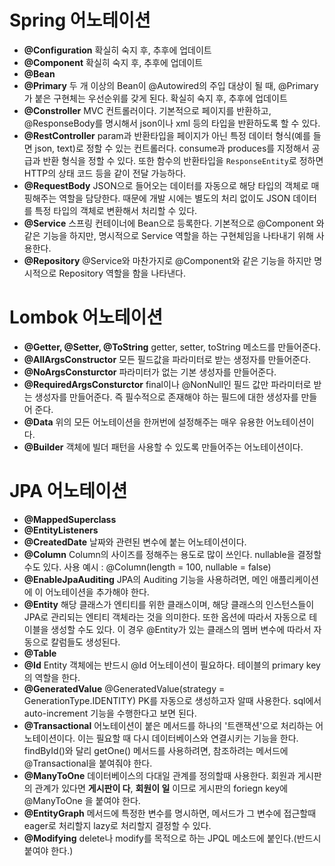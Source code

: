 # Spring 어노테이션
- <strong>@Configuration</strong>
확실히 숙지 후, 추후에 업데이트
- <strong>@Component</strong>
확실히 숙지 후, 추후에 업데이트
- <strong>@Bean</strong>
- <strong>@Primary</strong>
 두 개 이상의 Bean이 @Autowired의 주입 대상이 될 때, @Primary 가 붙은 구현체는 우선순위를 갖게 된다.
확실히 숙지 후, 추후에 업데이트
- <strong>@Constroller</strong>
MVC 컨트롤러이다. 기본적으로 페이지를 반환하고, @ResponseBody를 명시해서 json이나 xml 등의 타입을 반환하도록 할 수 있다.
- <strong>@RestController</strong>
param과 반환타입을 페이지가 아닌 특정 데이터 형식(예를 들면 json, text)로 정할 수 있는 컨트롤러다.
consume과 produces를 지정해서 공급과 반환 형식을 정할 수 있다.
또한 함수의 반환타입을 <code>ResponseEntity</code>로 정하면 HTTP의 상태 코드 등을 같이 전달 가능하다.
- <strong>@RequestBody</strong>
JSON으로 들어오는 데이터를 자동으로 해당 타입의 객체로 매핑해주는 역할을 담당한다. 때문에 개발 시에는 별도의 처리 없이도 JSON 데이터를 특정 타입의 객체로 변환해서 처리할 수 있다.
- <strong>@Service</strong>
스프링 컨테이너에 Bean으로 등록한다. 기본적으로 @Component 와 같은 기능을 하지만, 명시적으로 Service 역할을 하는 구현체임을 나타내기 위해 사용한다.
- <strong>@Repository</strong>
@Service와 마찬가지로 @Component와 같은 기능을 하지만 명시적으로 Repository 역할을 함을 나타낸다.

# Lombok 어노테이션
- <strong>@Getter, @Setter, @ToString</strong>
 getter, setter, toString 메소드를 만들어준다.
- <strong>@AllArgsConstructor</strong>
 모든 필드값을 파라미터로 받는 생정자를 만들어준다.
- <strong>@NoArgsConsturctor</strong> 
파라미터가 없는 기본 생성자를 만들어준다.
- <strong>@RequiredArgsConsturctor</strong>
 final이나 @NonNull인 필드 값만 파라미터로 받는 생성자를 만들어준다.
 즉 필수적으로 존재해야 하는 필드에 대한 생성자를 만들어 준다.
- <strong>@Data</strong>
위의 모든 어노테이션을 한꺼번에 설정해주는 매우 유용한 어노테이션이다.
- <strong>@Builder</strong>
객체에 빌더 패턴을 사용할 수 있도록 만들어주는 어노테이션이다.

# JPA 어노테이션
- <strong>@MappedSuperclass</strong>
- <strong>@EntityListeners</strong>
- <strong>@CreatedDate</strong>
날짜와 관련된 변수에 붙는 어노테이션이다.
- <strong>@Column</strong>
Column의 사이즈를 정해주는 용도로 많이 쓰인다. nullable을 결정할 수도 있다.
사용 예시 : @Column(length = 100, nullable = false)
- <strong>@EnableJpaAuditing</strong>
JPA의 Auditing 기능을 사용하려면, 메인 애플리케이션에 이 어노테이션을 추가해야 한다.
- <strong>@Entity</strong>
해당 클래스가 엔티티를 위한 클래스이며, 해당 클래스의 인스턴스들이 JPA로 관리되는 엔티티 객체라는 것을 의미한다.
또한 옵션에 따라서 자동으로 테이블을 생성할 수도 있다. 이 경우 @Entity가 있는 클래스의 멤버 변수에 따라서 자동으로 칼럼들도 생성된다.
- <strong>@Table</strong>
- <strong>@Id</strong>
Entity 객체에는 반드시 @Id 어노테이션이 필요하다. 테이블의 primary key의 역할을 한다.
- <strong>@GeneratedValue</strong>
@GeneratedValue(strategy = GenerationType.IDENTITY)
PK를 자동으로 생성하고자 알때 사용한다. sql에서 auto-increment 기능을 수행한다고 보면 된다.
- <strong>@Transactional</strong>
어노테이션이 붙은 메서드를 하나의 '트랜잭션'으로 처리하는 어노테이션이다. 이는 필요할 때 다시 데이터베이스와 연결시키는 기능을 한다.
findById()와 달리 getOne() 메서드를 사용하려면, 참조하려는 메서드에 @Transactional을 붙여줘야 한다.
- <strong>@ManyToOne</strong>
데이터베이스의 다대일 관계를 정의할때 사용한다. 회원과 게시판의 관계가 있다면 <strong>게시판이 다</strong>, <strong>회원이 일</strong> 이므로 게시판의 foriegn key에 @ManyToOne 을 붙여야 한다.
- <strong>@EntityGraph</strong>
메서드에 특정한 변수를 명시하면, 메서드가 그 변수에 접근할때 eager로 처리할지 lazy로 처리할지 결정할 수 있다.
- <strong>@Modifying</strong>
delete나 modify를 목적으로 하는 JPQL 메소드에 붙인다.(반드시 붙여야 한다.)
